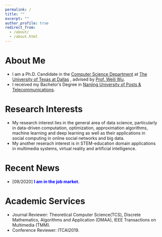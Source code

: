 ```yaml
---
permalink: /
title: ""
excerpt: ""
author_profile: true
redirect_from: 
  - /about/
  - /about.html
---
```


# About Me 
* I am a Ph.D. Candidate in the [Computer Science Department](https://cs.utdallas.edu/) at [The University of Texas at Dallas](https://www.utdallas.edu/) , advised by [Prof. Weili Wu](https://personal.utdallas.edu/~weiliwu/).
* I received my Bachelor’s Degree in [Nanjing University of Posts & Telecommunications](http://www.njupt.edu.cn/en/).

# Research Interests
* My research interest lies in the general area of data science, particularly in data-driven computation, optimization, approximation algorithms, machine learning and deep learning as well as their applications in social computing in online social networks and big data.
* My another reserach interest is in STEM-education domain applications in multimedia systems, virtual reality and artificial intelligence.

# Recent News
* [09/2020] <b><span style="color:blue">I am in the job market.</span></b>

# Academic Services
* Journal Reviewer: Theoretical Computer Science(TCS), Discrete Mathematics, Algorithms and Application (DMAA), IEEE Transactions on Multimedia (TMM).
* Conference Reviewer: ITCAI2019.
